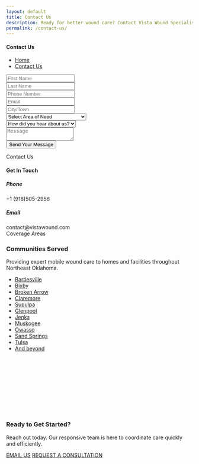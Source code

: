 ```yaml
---
layout: default
title: Contact Us
description: Ready for better wound care? Contact Vista Wound Specialists in Tulsa to request a consultation, refer a patient, or ask a question. We serve all of Northeast Oklahoma.
permalink: /contact-us/
---
```


<section
  class="breadcrumbs hero-bg"
  style="
    background-image: url('{{ site.baseurl }}/assets/img/contact-header.png');
    background-size: cover;
    /* background-position: center; */
  "
>
  <div class="container">
    <div class="row">
      <!-- Breadcrumb-Content -->
      <div class="col-lg-6 offset-lg-3 col-12">
        <div class="breadcrumb-content">
          <h4>Contact Us</h4>
          <ul class="breadcrumb-menu">
            <li>
              <a href="{{ site.baseurl }}/">Home</a
              ><i class="far fa-angle-double-right"></i>
            </li>
            <li><a href="#">Contact Us</a></li>
          </ul>
        </div>
      </div>
    </div>
  </div>
</section>

<!-- Contact Area -->
<section class="contact-area">
  <div class="container">
    <div class="row">
      <div class="col-12 wow fadeInUp" data-wow-delay="0.2s">
        <div class="contact-inner">
          <div class="row">
            <!-- Contact Form -->
            <div class="col-lg-8 col-12">
              <form
                method="post"
                action="/medicare/assets/php/contact.php"
                id="contact-form"
              >
                <div class="contact-form">
                  <div class="row">
                    <div class="col-lg-6 col-md-6 col-12">
                      <div class="form-group">
                        <input
                          type="text"
                          name="fistName"
                          placeholder="First Name"
                          required="required"
                        />
                      </div>
                    </div>
                    <div class="col-lg-6 col-md-6 col-12">
                      <div class="form-group">
                        <input
                          type="text"
                          name="lastName"
                          placeholder="Last Name"
                          required="required"
                        />
                      </div>
                    </div>
                    <div class="col-lg-6 col-md-6 col-12">
                      <div class="form-group">
                        <input
                          type="tel"
                          name="phoneNumber"
                          placeholder="Phone Number"
                          required="required"
                        />
                      </div>
                    </div>
                    <div class="col-lg-6 col-md-6 col-12">
                      <div class="form-group">
                        <input
                          type="email"
                          name="email"
                          placeholder="Email"
                          required="required"
                        />
                      </div>
                    </div>
                    <div class="col-lg-6 col-md-6 col-12">
                      <div class="form-group">
                        <input
                          type="text"
                          name="city"
                          placeholder="City/Town"
                          required="required"
                        />
                      </div>
                    </div>
                    <div class="col-lg-6 col-md-6 col-12">
                      <div class="form-group">
                        <select name="areaOfNeed" required="required">
                          <option value="" disabled selected>
                            Select Area of Need
                          </option>
                          <option value="Diabetic Foot Ulcers">
                            Diabetic Foot Ulcers
                          </option>
                          <option value="Pressure Injuries (Bedsores)">
                            Pressure Injuries (Bedsores)
                          </option>
                          <option value="Venous Stasis Ulcers">
                            Venous Stasis Ulcers
                          </option>
                          <option value="Arterial Ulcers">
                            Arterial Ulcers
                          </option>
                          <option value="Post-Operative Wounds">
                            Post-Operative Wounds
                          </option>
                          <option value="Infected or Non-Healing Wounds">
                            Infected or Non-Healing Wounds
                          </option>
                          <option value="Radiation Wounds">
                            Radiation Wounds
                          </option>
                          <option value="Skin Tears">Skin Tears</option>
                          <option value="Trauma Wounds">Trauma Wounds</option>
                          <option value="Other">Other</option>
                        </select>
                      </div>
                    </div>
                    <div class="col-lg-6 col-md-6 col-12">
                      <div class="form-group">
                        <select name="hearAboutUs" required="required">
                          <option value="" disabled selected>
                            How did you hear about us?
                          </option>
                          <option value="Referral">Referral</option>
                          <option value="Google">Google</option>
                          <option value="Social Media">Social Media</option>
                          <option value="Other">Other</option>
                        </select>
                      </div>
                    </div>
                    <div class="col-12">
                      <div class="form-group">
                        <textarea
                          name="message"
                          placeholder="Message"
                          required="required"
                        ></textarea>
                      </div>
                    </div>
                    <div class="col-lg-6 col-12">
                      <div class="contact-theme-btn">
                        <button type="submit" class="theme-btn">
                          Send Your Message
                        </button>
                      </div>
                    </div>
                    <div class="col-12 my-2">
                      <div class="form-messege text-success"></div>
                    </div>
                  </div>
                </div>
              </form>
            </div>
            <!-- End Contact Form -->
            <!-- Contact Details -->
            <div class="col-lg-4 col-12">
              <div
                class="contact-details"
                style="
                  background-image: url('{{ site.baseurl }}/assets/img/contact-getInTouch.png');
                "
              >
                <div class="contact-details-title">
                  <span>Contact Us</span>
                  <h4>Get In Touch</h4>
                </div>
                <!-- <div class="single-c-details">
                  <i class="far fa-map-marker-alt"></i>
                  <div class="single-c-content">
                    <h5>Address</h5>
                    <span>2593 Ross Street, New York, USA</span>
                  </div>
                </div> -->
                <div class="single-c-details">
                  <i class="far fa-phone"></i>
                  <div class="single-c-content">
                    <h5>Phone</h5>
                    <span>+1 (918)505-2956</span>
                  </div>
                </div>
                <div class="single-c-details">
                  <i class="far fa-envelope"></i>
                  <div class="single-c-content">
                    <h5>Email</h5>
                    <span>contact@vistawound.com</span>
                  </div>
                </div>
              </div>
            </div>
          </div>
        </div>
      </div>
    </div>
  </div>
</section>
<!-- End Contact Area -->

<section class="department-area">
  <div class="container">
    <div class="row">
      <div class="col-lg-8 offset-lg-2 col-12">
        <div class="section-title">
          <span>Coverage Areas </span>
          <h3>Communities Served</h3>
          <p>
            Providing expert mobile wound care to homes and facilities
            throughout Northeast Oklahoma.
          </p>
        </div>
      </div>
    </div>
    <!-- Department Details Main -->
    <div class="department-details-main">
      <div class="row">
        <div class="col-12">
          <div class="department-tab-menu d-flex justify-content-center">
            <!-- Menu Tab -->
            <ul
              class="menu-tab nav nav-tabs wow fadeInUp"
              data-bs-toggle="tab-hover"
            >
              <li class="nav-item">
                <a
                  class="animated"
                  href="#"
                  data-bs-toggle="tab"
                  data-bs-target="#tab1"
                >
                  <i class="far fa-map-marker-alt"></i>
                  <span>Bartlesville</span>
                </a>
              </li>
              <li class="nav-item">
                <a
                  class="animated"
                  href="#"
                  data-bs-toggle="tab"
                  data-bs-target="#tab2"
                >
                  <i class="far fa-map-marker-alt"></i>
                  <span>Bixby</span>
                </a>
              </li>
              <li class="nav-item">
                <a class="animated" href="#tab3" data-bs-toggle="tab">
                  <i class="far fa-map-marker-alt"></i>
                  <span>Broken Arrow </span>
                </a>
              </li>
              <li class="nav-item">
                <a class="animated" href="#tab4" data-bs-toggle="tab">
                  <i class="far fa-map-marker-alt"></i>
                  <span>Claremore</span>
                </a>
              </li>
              <li class="nav-item">
                <a class="animated" href="#tab4" data-bs-toggle="tab">
                  <i class="far fa-map-marker-alt"></i>
                  <span>Supulpa</span>
                </a>
              </li>
              <li class="nav-item">
                <a class="animated" href="#tab4" data-bs-toggle="tab">
                  <i class="far fa-map-marker-alt"></i>
                  <span>Glenpool</span>
                </a>
              </li>
              <li class="nav-item">
                <a class="animated" href="#tab5" data-bs-toggle="tab">
                  <i class="far fa-map-marker-alt"></i>
                  <span>Jenks</span>
                </a>
              </li>
              <li class="nav-item">
                <a class="animated" href="#tab6" data-bs-toggle="tab">
                  <i class="far fa-map-marker-alt"></i>
                  <span>Muskogee</span>
                </a>
              </li>
              <li class="nav-item">
                <a class="animated" href="#tab6" data-bs-toggle="tab">
                  <i class="far fa-map-marker-alt"></i>
                  <span>Owasso</span>
                </a>
              </li>
              <li class="nav-item">
                <a class="animated" href="#tab6" data-bs-toggle="tab">
                  <i class="far fa-map-marker-alt"></i>
                  <span>Sand Springs </span>
                </a>
              </li>
              <li class="nav-item">
                <a class="animated" href="#tab6" data-bs-toggle="tab">
                  <i class="far fa-map-marker-alt"></i>
                  <span>Tulsa</span>
                </a>
              </li>
              <li class="nav-item">
                <a class="animated" href="#tab6" data-bs-toggle="tab">
                  <i class="far fa-map-marker-alt"></i>
                  <span>And beyond </span>
                </a>
              </li>
            </ul>
            <!-- End Menu Tab -->
          </div>
        </div>
      </div>
    </div>
  </div>
</section>

<section
  class="news-letter-area newsletter-bg"
  style="background-image: url('{{ site.baseurl }}/assets/img/ready-to-started.png'); padding: 150px 0; background-size: cover; background-position: center; background-repeat: no-repeat;"
>
  <div class="container">
    <div class="row align-items-center">
      <div class="col-lg-6 col-12 wow fadeInLeft" data-wow-delay="0.1s">
        <div class="news-letter-content">
          <h3>Ready to Get Started?</h3>
          <p>
            Reach out today. Our responsive team is here to coordinate care
            quickly and efficiently.
          </p>
        </div>
      </div>
      <div class="col-lg-6 col-12 wow fadeInRight" data-wow-delay="0.2s">
        <div
          class="hero-button d-flex gap-3 justify-content-lg-end justify-content-center mt-3 mt-lg-0"
        >
          <a href="mailto:contact@vistawound.com" class="theme-btn">EMAIL US</a>
          <a href="#" class="theme-btn">REQUEST A CONSULTATION</a>
        </div>
      </div>
    </div>
  </div>
</section>
